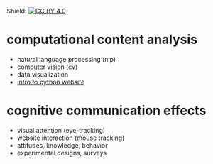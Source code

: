 Shield: [![CC BY 4.0][cc-by-shield]][cc-by]

[cc-by]: http://creativecommons.org/licenses/by/4.0/
[cc-by-image]: https://i.creativecommons.org/l/by/4.0/88x31.png
[cc-by-shield]: https://img.shields.io/badge/License-CC%20BY%204.0-lightgrey.svg

# computational content analysis

- natural language processing (nlp)
- computer vision (cv)
- data visualization
- [intro to python website](https://nils-holmberg.github.io/cca-cce/web/sfac-py/)

# cognitive communication effects

- visual attention (eye-tracking)
- website interaction (mouse tracking)
- attitudes, knowledge, behavior
- experimental designs, surveys









